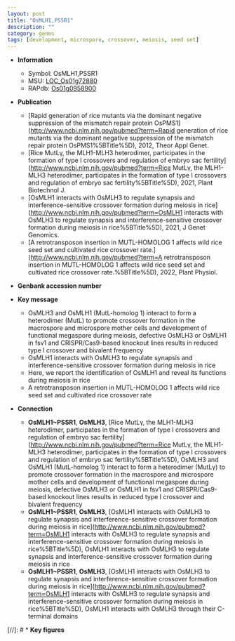 ```yaml
---
layout: post
title: "OsMLH1,PSSR1"
description: ""
category: genes
tags: [development, microspore, crossover, meiosis, seed set]
---
```


* **Information**  
    + Symbol: OsMLH1,PSSR1  
    + MSU: [LOC_Os01g72880](http://rice.uga.edu/cgi-bin/ORF_infopage.cgi?orf=LOC_Os01g72880)  
    + RAPdb: [Os01g0958900](https://rapdb.dna.affrc.go.jp/locus/?name=Os01g0958900)  

* **Publication**  
    + [Rapid generation of rice mutants via the dominant negative suppression of the mismatch repair protein OsPMS1](http://www.ncbi.nlm.nih.gov/pubmed?term=Rapid generation of rice mutants via the dominant negative suppression of the mismatch repair protein OsPMS1%5BTitle%5D), 2012, Theor Appl Genet.
    + [Rice MutLγ, the MLH1-MLH3 heterodimer, participates in the formation of type I crossovers and regulation of embryo sac fertility](http://www.ncbi.nlm.nih.gov/pubmed?term=Rice MutLγ, the MLH1-MLH3 heterodimer, participates in the formation of type I crossovers and regulation of embryo sac fertility%5BTitle%5D), 2021, Plant Biotechnol J.
    + [OsMLH1 interacts with OsMLH3 to regulate synapsis and interference-sensitive crossover formation during meiosis in rice](http://www.ncbi.nlm.nih.gov/pubmed?term=OsMLH1 interacts with OsMLH3 to regulate synapsis and interference-sensitive crossover formation during meiosis in rice%5BTitle%5D), 2021, J Genet Genomics.
    + [A retrotransposon insertion in MUTL-HOMOLOG 1 affects wild rice seed set and cultivated rice crossover rate.](http://www.ncbi.nlm.nih.gov/pubmed?term=A retrotransposon insertion in MUTL-HOMOLOG 1 affects wild rice seed set and cultivated rice crossover rate.%5BTitle%5D), 2022, Plant Physiol.

* **Genbank accession number**  

* **Key message**  
    + OsMLH3 and OsMLH1 (MutL-homolog 1) interact to form a heterodimer (MutL<a6><c3>) to promote crossover formation in the macrospore and microspore mother cells and development of functional megaspore during meiosis, defective OsMLH3 or OsMLH1 in fsv1 and CRISPR/Cas9-based knockout lines results in reduced type I crossover and bivalent frequency
    + OsMLH1 interacts with OsMLH3 to regulate synapsis and interference-sensitive crossover formation during meiosis in rice
    + Here, we report the identification of OsMLH1 and reveal its functions during meiosis in rice
    + A retrotransposon insertion in MUTL-HOMOLOG 1 affects wild rice seed set and cultivated rice crossover rate

* **Connection**  
    + __OsMLH1~PSSR1__, __OsMLH3__, [Rice MutLγ, the MLH1-MLH3 heterodimer, participates in the formation of type I crossovers and regulation of embryo sac fertility](http://www.ncbi.nlm.nih.gov/pubmed?term=Rice MutLγ, the MLH1-MLH3 heterodimer, participates in the formation of type I crossovers and regulation of embryo sac fertility%5BTitle%5D),  OsMLH3 and OsMLH1 (MutL-homolog 1) interact to form a heterodimer (MutLγ) to promote crossover formation in the macrospore and microspore mother cells and development of functional megaspore during meiosis, defective OsMLH3 or OsMLH1 in fsv1 and CRISPR/Cas9-based knockout lines results in reduced type I crossover and bivalent frequency
    + __OsMLH1~PSSR1__, __OsMLH3__, [OsMLH1 interacts with OsMLH3 to regulate synapsis and interference-sensitive crossover formation during meiosis in rice](http://www.ncbi.nlm.nih.gov/pubmed?term=OsMLH1 interacts with OsMLH3 to regulate synapsis and interference-sensitive crossover formation during meiosis in rice%5BTitle%5D), OsMLH1 interacts with OsMLH3 to regulate synapsis and interference-sensitive crossover formation during meiosis in rice
    + __OsMLH1~PSSR1__, __OsMLH3__, [OsMLH1 interacts with OsMLH3 to regulate synapsis and interference-sensitive crossover formation during meiosis in rice](http://www.ncbi.nlm.nih.gov/pubmed?term=OsMLH1 interacts with OsMLH3 to regulate synapsis and interference-sensitive crossover formation during meiosis in rice%5BTitle%5D),  OsMLH1 interacts with OsMLH3 through their C-terminal domains

[//]: # * **Key figures**  


